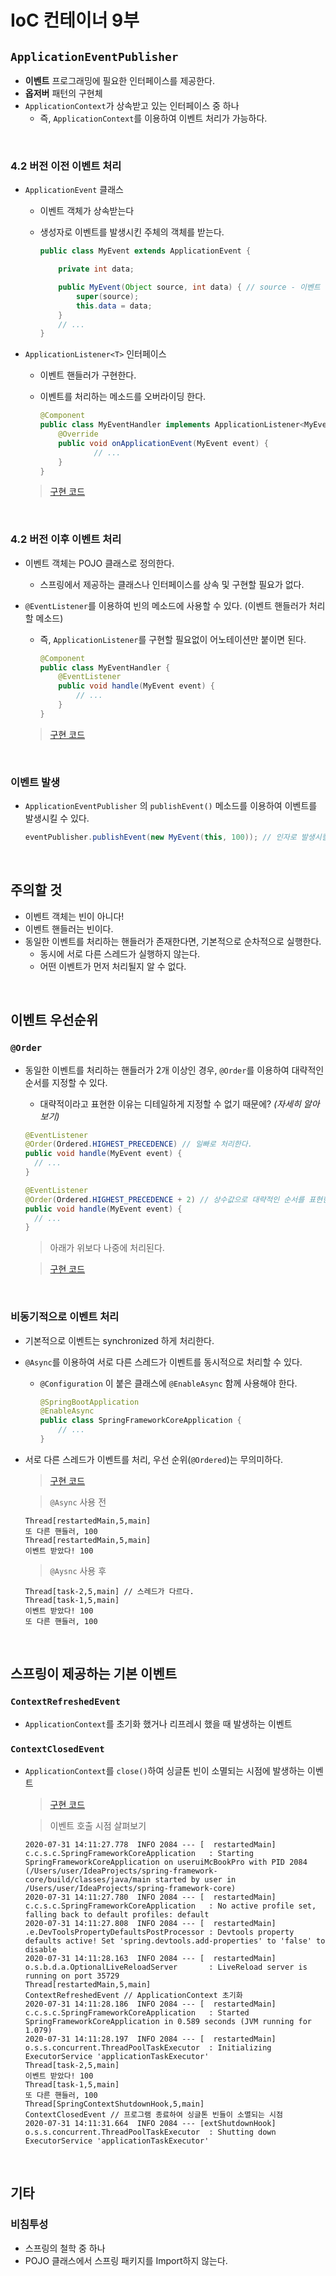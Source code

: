 # IoC 컨테이너 9부

## `ApplicationEventPublisher`

- **이벤트** 프로그래밍에 필요한 인터페이스를 제공한다.
- **옵저버** 패턴의 구현체
- `ApplicationContext`가 상속받고 있는 인터페이스 중 하나
  - 즉, `ApplicationContext`를 이용하여 이벤트 처리가 가능하다.

</br>

### 4.2 버전 이전 이벤트 처리

- `ApplicationEvent` 클래스

  - 이벤트 객체가 상속받는다

  - 생성자로 이벤트를 발생시킨 주체의 객체를 받는다.

    ```java
    public class MyEvent extends ApplicationEvent {
    
        private int data;
    
        public MyEvent(Object source, int data) { // source - 이벤트 발생 주체
            super(source);
            this.data = data;
        }
        // ...
    }
    ```

- `ApplicationListener<T>` 인터페이스

  - 이벤트 핸들러가 구현한다.

  - 이벤트를 처리하는 메소드를 오버라이딩 한다.

    ```java
    @Component
    public class MyEventHandler implements ApplicationListener<MyEvent> {
        @Override
        public void onApplicationEvent(MyEvent event) {
    			// ...
        }
    }
    ```

  > [구현 코드](https://github.com/beginin15/spring-framework-core/commit/8a3b8ab9b88d5e5945ae16531e0bd1dda86d00d4)

</br>

### 4.2 버전 이후 이벤트 처리

- 이벤트 객체는 POJO 클래스로 정의한다.

  - 스프링에서 제공하는 클래스나 인터페이스를 상속 및 구현할 필요가 없다.

- `@EventListener`를 이용하여 빈의 메소드에 사용할 수 있다. (이벤트 핸들러가 처리할 메소드)

  - 즉, `ApplicationListener`를 구현할 필요없이 어노테이션만 붙이면 된다.

    ```java
    @Component
    public class MyEventHandler {
        @EventListener
        public void handle(MyEvent event) {
            // ...
        }
    }
    ```

  > [구현 코드](https://github.com/beginin15/spring-framework-core/commit/5f5620e7628eed15d997f9a222fda683ec07ef93)

</br>

### 이벤트 발생

- `ApplicationEventPublisher` 의 `publishEvent()` 메소드를 이용하여 이벤트를 발생시킬 수 있다.

  ```java
  eventPublisher.publishEvent(new MyEvent(this, 100)); // 인자로 발생시킬 이벤트 객체를 전달한다.
  ```

</br>

## 주의할 것

- 이벤트 객체는 빈이 아니다!
- 이벤트 핸들러는 빈이다.
- 동일한 이벤트를 처리하는 핸들러가 존재한다면, 기본적으로 순차적으로 실행한다.
  - 동시에 서로 다른 스레드가 실행하지 않는다.
  - 어떤 이벤트가 먼저 처리될지 알 수 없다. 

</br>

## 이벤트 우선순위

### `@Order`

- 동일한 이벤트를 처리하는 핸들러가 2개 이상인 경우, `@Order`를 이용하여 대략적인 순서를 지정할 수 있다.
  - 대략적이라고 표현한 이유는 디테일하게 지정할 수 없기 때문에? *(자세히 알아보기)*

  ```java
  @EventListener
  @Order(Ordered.HIGHEST_PRECEDENCE) // 일빠로 처리한다.
  public void handle(MyEvent event) {
    // ...
  }
  ```

  ```java
  @EventListener
  @Order(Ordered.HIGHEST_PRECEDENCE + 2) // 상수값으로 대략적인 순서를 표현한다.
  public void handle(MyEvent event) {
    // ...
  }
  ```

  > 아래가 위보다 나중에 처리된다.

  > [구현 코드](https://github.com/beginin15/spring-framework-core/commit/be4778a4d0b15e87a8faa0308dcecc3ed2ee0e74)

</br>

### 비동기적으로 이벤트 처리

- 기본적으로 이벤트는 synchronized 하게 처리한다.

- `@Async`를 이용하여 서로 다른 스레드가 이벤트를 동시적으로 처리할 수 있다.

  - `@Configuration` 이 붙은 클래스에 `@EnableAsync` 함께 사용해야 한다.

    ```java
    @SpringBootApplication
    @EnableAsync
    public class SpringFrameworkCoreApplication {
    	// ...
    }
    ```

- 서로 다른 스레드가 이벤트를 처리, 우선 순위(`@Ordered`)는 무의미하다.

  > [구현 코드](https://github.com/beginin15/spring-framework-core/commit/69309144cec9f402e5f020a79f38ae7a790c9cbd)

  > `@Async` 사용 전

  ```
  Thread[restartedMain,5,main]
  또 다른 핸들러, 100
  Thread[restartedMain,5,main]
  이벤트 받았다! 100
  ```

  > `@Aysnc` 사용 후

  ```
  Thread[task-2,5,main] // 스레드가 다르다.
  Thread[task-1,5,main]
  이벤트 받았다! 100
  또 다른 핸들러, 100
  ```

</br>

## 스프링이 제공하는 기본 이벤트

### `ContextRefreshedEvent`

- `ApplicationContext`를 초기화 했거나 리프레시 했을 때 발생하는 이벤트

###  `ContextClosedEvent`

- `ApplicationContext`를 `close()`하여 싱글톤 빈이 소멸되는 시점에 발생하는 이벤트

  > [구현 코드](https://github.com/beginin15/spring-framework-core/commit/6ba7d8b81f39800da9d938ee3172b1d6d0168fae)

  > 이벤트 호출 시점 살펴보기

  ```
  2020-07-31 14:11:27.778  INFO 2084 --- [  restartedMain] c.c.s.c.SpringFrameworkCoreApplication   : Starting SpringFrameworkCoreApplication on useruiMcBookPro with PID 2084 (/Users/user/IdeaProjects/spring-framework-core/build/classes/java/main started by user in /Users/user/IdeaProjects/spring-framework-core)
  2020-07-31 14:11:27.780  INFO 2084 --- [  restartedMain] c.c.s.c.SpringFrameworkCoreApplication   : No active profile set, falling back to default profiles: default
  2020-07-31 14:11:27.808  INFO 2084 --- [  restartedMain] .e.DevToolsPropertyDefaultsPostProcessor : Devtools property defaults active! Set 'spring.devtools.add-properties' to 'false' to disable
  2020-07-31 14:11:28.163  INFO 2084 --- [  restartedMain] o.s.b.d.a.OptionalLiveReloadServer       : LiveReload server is running on port 35729
  Thread[restartedMain,5,main]
  ContextRefreshedEvent // ApplicationContext 초기화
  2020-07-31 14:11:28.186  INFO 2084 --- [  restartedMain] c.c.s.c.SpringFrameworkCoreApplication   : Started SpringFrameworkCoreApplication in 0.589 seconds (JVM running for 1.079)
  2020-07-31 14:11:28.197  INFO 2084 --- [  restartedMain] o.s.s.concurrent.ThreadPoolTaskExecutor  : Initializing ExecutorService 'applicationTaskExecutor'
  Thread[task-2,5,main]
  이벤트 받았다! 100
  Thread[task-1,5,main]
  또 다른 핸들러, 100
  Thread[SpringContextShutdownHook,5,main]
  ContextClosedEvent // 프로그램 종료하여 싱글톤 빈들이 소멸되는 시점
  2020-07-31 14:11:31.664  INFO 2084 --- [extShutdownHook] o.s.s.concurrent.ThreadPoolTaskExecutor  : Shutting down ExecutorService 'applicationTaskExecutor'
  ```

  

</br>

## 기타

### 비침투성

- 스프링의 철학 중 하나
- POJO 클래스에서 스프링 패키지를 Import하지 않는다.